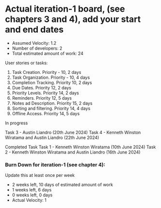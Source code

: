 # Actual iteration-1 board, (see chapters 3 and 4), add your start and end dates 
- Assumed Velocity: 1.2
- Number of developers: 2
- Total estimated amount of work: 24

User stories or tasks:

1. Task Creation. Priority - 10, 2 days
2. Task Organization. Priority - 10, 4 days
3. Completion Tracking. Priority 10, 2 days
4. Due Dates. Priority 12, 2 days
5. Priority Levels. Priority 14, 2 days
6. Reminders. Priority 12, 5 days   
7. Notes ad Description. Priority 15, 2 days
8. Sorting and filtering. Priority 14, 4 days
9. Offline Access. Priority 14, 5 days

In progress 

Task 3 - Austin Liandro (20th June 2024)
Task 4 - Kenneth Winston Wiratama and Austin Liandro (22th June 2024)

Completed Task 
Task 1 - Kenneth Winston Wiratama (10th June 2024)
Task 2 - Kenneth Winston Wiratama and Austin Liandro (16th June 2024)



### Burn Down for iteration-1 (see chapter 4):
Update this at least once per week
* 2 weeks left, 10 days of estimated amount of work 
* 1 weeks left, 6 days
* 0 weeks left, 0 days
* Actual Velocity: 1
